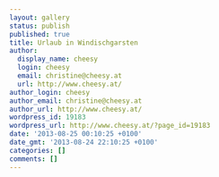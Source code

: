 ```yaml
---
layout: gallery
status: publish
published: true
title: Urlaub in Windischgarsten
author:
  display_name: cheesy
  login: cheesy
  email: christine@cheesy.at
  url: http://www.cheesy.at/
author_login: cheesy
author_email: christine@cheesy.at
author_url: http://www.cheesy.at/
wordpress_id: 19183
wordpress_url: http://www.cheesy.at/?page_id=19183
date: '2013-08-25 00:10:25 +0100'
date_gmt: '2013-08-24 22:10:25 +0100'
categories: []
comments: []
---
```

